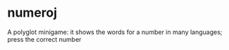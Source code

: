 # numeroj

A polyglot minigame: it shows the words for a number in many languages; press the correct number
